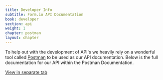 ```yaml
---
title: Developer Info
subtitle: Form.io API Documentation
book: developer
section: api
weight: 1
chapter: postman
layout: chapter
---
```

To help out with the development of API's we heavily rely on a wonderful tool called [Postman](https://www.getpostman.com/) to be used as our API documentation. Below is the full documentation for our API within the Postman Documentation.

<a class="btn btn-primary btn-sm" href="https://documenter.getpostman.com/view/684631/formio-api/2Jvuks" target="_blank" style="float:left;margin-right:10px;"><span class="glyphicon glyphicon-new-window"></span> View in separate tab</a>

<div class="postman-run-button" style="float:left !important; margin-right: 10px !important;"
data-postman-action="collection/import"
data-postman-var-1="6c861ff514e69ee0dd98"></div>
<script type="text/javascript">
  (function (p,o,s,t,m,a,n) {
    !p[s] && (p[s] = function () { (p[t] || (p[t] = [])).push(arguments); });
    !o.getElementById(s+t) && o.getElementsByTagName("head")[0].appendChild((
      (n = o.createElement("script")),
      (n.id = s+t), (n.async = 1), (n.src = m), n
    ));
  }(window, document, "_pm", "PostmanRunObject", "https://run.pstmn.io/button.js"));
</script>
